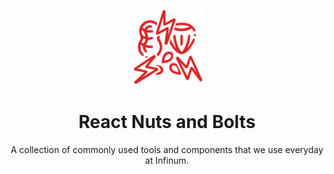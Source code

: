 <p align="center">
<img src="./logo/nuts-and-bolts.svg" alt="Nuts and Bolts" width="120px" />
</p>

<h1 align="center">React Nuts and Bolts</h1>

<p align="center">
A collection of commonly used tools and components that we use everyday at Infinum.
</p>

